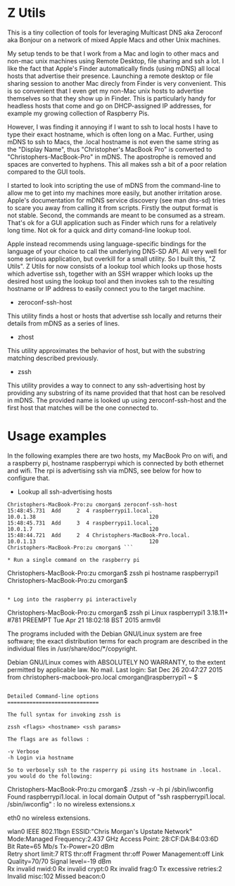 Z Utils
=======

This is a tiny collection of tools for leveraging Multicast DNS aka
Zeroconf aka Bonjour on a network of mixed Apple Macs and other Unix
machines. 

My setup tends to be that I work from a Mac and login to other macs
and non-mac unix machines using Remote Desktop, file sharing and ssh a
lot. I like the fact that Apple's Finder automatically finds (using
mDNS) all local hosts that advertise their presence. Launching a
remote desktop or file sharing session to another Mac direcly from
Finder is very convenient. This is so convenient that I even get my
non-Mac unix hosts to advertise themselves so that they show up in
Finder. This is particularly handy for headless hosts that come and go
on DHCP-assigned IP addresses, for example my growing collection of
Raspberry Pis.

However, I was finding it annoying if I want to ssh to local hosts I
have to type their exact hostname, which is often long on a
Mac. Further, using mDNS to ssh to Macs, the .local hostname is not
even the same string as the "Display Name", thus "Christopher's
MacBook Pro" is converted to "Christophers-MacBook-Pro" in mDNS. The
apostrophe is removed and spaces are converted to hyphens. This all
makes ssh a bit of a poor relation compared to the GUI tools.

I started to look into scripting the use of mDNS from the command-line
to allow me to get into my machines more easily, but another
irritation arose. Apple's documentation for mDNS service discovery
(see man dns-sd) tries to scare you away from calling it from
scripts. Firstly the output format is not stable. Second, the commands
are meant to be consumed as a stream. That's ok for a GUI application
such as Finder which runs for a relatively long time. Not ok for a
quick and dirty comand-line lookup tool.

Apple instead recommends using language-specific bindings for the
language of your choice to call the underlying DNS-SD API. All very
well for some serious application, but overkill for a small
utility. So I built this, "Z Utils". Z Utils for now consists of a
lookup tool which looks up those hosts which advertise ssh, together
with an SSH wrapper which looks up the desired host using the lookup
tool and then invokes ssh to the resulting hostname or IP address to
easily connect you to the target machine.

* zeroconf-ssh-host

This utility finds a host or hosts that advertise ssh locally and
returns their details from mDNS as a series of lines.

* zhost

This utility approximates the behavior of host, but with the substring
matching described previously.

* zssh

This utility provides a way to connect to any ssh-advertising host by
providing any substring of its name provided that that host can be
resolved in mDNS. The provided name is looked up using
zeroconf-ssh-host and the first host that matches will be the one
connected to.

Usage examples
==============

In the following examples there are two hosts, my MacBook Pro on wifi,
and a raspberry pi, hostname raspberrypi which is connected by both
ethernet and wifi. The rpi is advertising ssh via mDNS, see below for
how to configure that.

* Lookup all ssh-advertising hosts

```
Christophers-MacBook-Pro:zu cmorgan$ zeroconf-ssh-host 
15:48:45.731  Add     2  4 raspberrypi1.local.                    10.0.1.38                                    120
15:48:45.731  Add     3  4 raspberrypi1.local.                    10.0.1.7                                     120
15:48:44.721  Add     2  4 Christophers-MacBook-Pro.local.        10.0.1.13                                    120
Christophers-MacBook-Pro:zu cmorgan$ ```

* Run a single command on the raspberry pi

```
Christophers-MacBook-Pro:zu cmorgan$ zssh pi hostname
raspberrypi1
Christophers-MacBook-Pro:zu cmorgan$ 
```

* Log into the raspberry pi interactively

```
Christophers-MacBook-Pro:zu cmorgan$ zssh pi
Linux raspberrypi1 3.18.11+ #781 PREEMPT Tue Apr 21 18:02:18 BST 2015 armv6l

The programs included with the Debian GNU/Linux system are free software;
the exact distribution terms for each program are described in the
individual files in /usr/share/doc/*/copyright.

Debian GNU/Linux comes with ABSOLUTELY NO WARRANTY, to the extent
permitted by applicable law.
No mail.
Last login: Sat Dec 26 20:47:27 2015 from christophers-macbook-pro.local
cmorgan@raspberrypi1 ~ $ 
```

Detailed Command-line options
=============================

The full syntax for invoking zssh is

zssh <flags> <hostname> <ssh params>

The flags are as follows :

-v Verbose
-h Login via hostname

So to verbosely ssh to the rasperry pi using its hostname in .local.
you would do the following:

```
Christophers-MacBook-Pro:zu cmorgan$ ./zssh -v -h pi /sbin/iwconfig
Found raspberrypi1.local. in local domain
Output of "ssh raspberrypi1.local. /sbin/iwconfig" :
lo        no wireless extensions.x

eth0      no wireless extensions.

wlan0     IEEE 802.11bgn  ESSID:"Chris Morgan's Upstate Network"  
          Mode:Managed  Frequency:2.437 GHz  Access Point: 28:CF:DA:B4:03:6D   
          Bit Rate=65 Mb/s   Tx-Power=20 dBm   
          Retry short limit:7   RTS thr:off   Fragment thr:off
          Power Management:off
          Link Quality=70/70  Signal level=-19 dBm  
          Rx invalid nwid:0  Rx invalid crypt:0  Rx invalid frag:0
          Tx excessive retries:2  Invalid misc:102   Missed beacon:0
```

